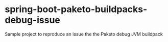 # spring-boot-paketo-buildpacks-debug-issue
Sample project to reproduce an issue the the Paketo debug JVM buildpack

